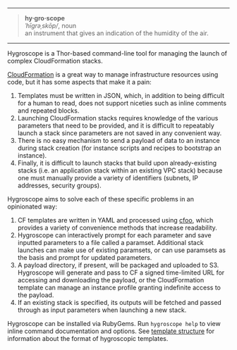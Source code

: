 - - -

> **hy·gro·scope**<br>
> _ˈhīɡrəˌskōp/_, noun<br>
> an instrument that gives an indication of the humidity of the air.

- - -

Hygroscope is a Thor-based command-line tool for managing the launch of complex CloudFormation stacks.

[CloudFormation](http://aws.amazon.com/cloudformation/) is a great way to manage infrastructure resources using code, but it has some aspects that make it a pain:

1. Templates must be written in JSON, which, in addition to being difficult for a human to read, does not support niceties such as inline comments and repeated blocks.
2. Launching CloudFormation stacks requires knowledge of the various parameters that need to be provided, and it is difficult to repeatably launch a stack since parameters are not saved in any convenient way.
3. There is no easy mechanism to send a payload of data to an instance during stack creation (for instance scripts and recipes to bootstrap an instance).
4. Finally, it is difficult to launch stacks that build upon already-existing stacks (i.e. an application stack within an existing VPC stack) because one must manually provide a variety of identifiers (subnets, IP addresses, security groups).

Hygroscope aims to solve each of these specific problems in an opinionated way:

1. CF templates are written in YAML and processed using [cfoo](https://github.com/drrb/cfoo), which provides a variety of convenience methods that increase readability.
2. Hygroscope can interactively prompt for each parameter and save inputted parameters to a file called a paramset. Additional stack launches can make use of existing paramsets, or can use paramsets as the basis and prompt for updated parameters.
3. A payload directory, if present, will be packaged and uploaded to S3. Hygroscope will generate and pass to CF a signed time-limited URL for accessing and downloading the payload, or the CloudFormation template can manage an instance profile granting indefinite access to the payload.
4. If an existing stack is specified, its outputs will be fetched and passed through as input parameters when launching a new stack.

Hygroscope can be installed via RubyGems. Run `hygroscope help` to view inline command documentation and options.  See [template structure](https://github.com/agperson/hygroscope/wiki/Structure-of-a-Hygroscopic-Template) for information about the format of hygroscopic templates.
